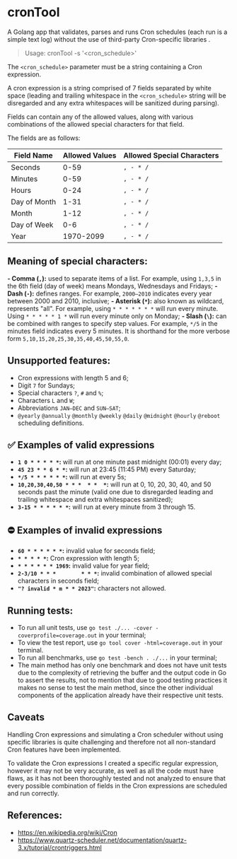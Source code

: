 # cronTool

A Golang app that validates, parses and runs Cron schedules (each run is a simple text log) without the use of third-party Cron-specific libraries .

> Usage: cronTool -s '<cron_schedule>'

The `<cron_schedule>` parameter must be a string containing a Cron expression.

A cron expression is a string comprised of 7 fields separated by white space (leading and trailing whitespace in the `<cron_schedule>` string will be disregarded and any extra whitespaces will be sanitized during parsing).

Fields can contain any of the allowed values, along with various combinations of the allowed special characters for that field.

The fields are as follows:

|Field Name|Allowed Values|Allowed Special Characters|
|--|--|--|
|Seconds|0-59|`, - * /`|
|Minutes|0-59|`, - * /`|
|Hours|0-24|`, - * /`|
|Day of Month|1-31|`, - * /`|
|Month|1-12|`, - * /`|
|Day of Week|0-6|`, - * /`|
|Year|1970-2099|`, - * /`|

## Meaning of special characters:

**- Comma (`,`):** used to separate items of a list. For example, using `1,3,5` in the 6th field (day of week) means Mondays, Wednesdays and Fridays;
**- Dash (`-`):** defines ranges. For example, `2000–2010` indicates every year between 2000 and 2010, inclusive;
**- Asterisk (`*`):** also known as wildcard, represents "all". For example, using `* * * * * * *` will run every minute. Using `* * * * * 1 *` will run every minute only on Monday;
**- Slash (`\`):** can be combined with ranges to specify step values. For example, `*/5` in the minutes field indicates every 5 minutes. It is shorthand for the more verbose form `5,10,15,20,25,30,35,40,45,50,55,0`.

## Unsupported features:
- Cron expressions with length 5 and 6;
- Digit `7` for Sundays;
- Special characters `?`, `#` and `%`;
- Characters `L` and `W`;
- Abbreviations `JAN–DEC` and `SUN–SAT`;
-  `@yearly`  `@annually`  `@monthly`  `@weekly`  `@daily`  `@midnight`  `@hourly`  `@reboot` scheduling definitions.

## :white_check_mark: Examples of valid expressions
-  **`1 0 * * * * *`:** will run at one minute past midnight (00:01) every day;
-  **`45 23 * * 6 * *`:** will run at 23:45 (11:45 PM) every Saturday;
-  **`*/5 * * * * * *`:** will run at every 5s;
-  **```10,20,30,40,50 * * *  * *  *```:** will run at 0, 10, 20, 30, 40, and 50 seconds past the minute (valid one due to disregarded leading and trailing whitespace and extra whitespaces sanitized);
-  **`3-15 * * * * * *`:** will run at every minute from 3 through 15.

## :no_entry: Examples of invalid expressions
-  **`60 * * * * * *`:** invalid value for seconds field;
-  **`* * * * *`:** Cron expression with length 5;
-  **`* * * * * * 1969`:** invalid value for year field;
-  **```2-3/10 * * *        * * *```:** invalid combination of allowed special characters in seconds field;
-  **`"? invalid * m * * 2023"`:** characters not allowed.

## Running tests:
- To run all unit tests, use `go test ./... -cover -coverprofile=coverage.out` in your terminal;
- To view the test report, use `go tool cover -html=coverage.out` in your terminal.
- To run all benchmarks, use `go test -bench . ./...` in your terminal;
- The main method has only one benchmark and does not have unit tests due to the complexity of retrieving the buffer and the output code in Go to assert the results, not to mention that due to good testing practices it makes no sense to test the main method, since the other individual components of the application already have their respective unit tests.

## Caveats

Handling Cron expressions and simulating a Cron scheduler without using specific libraries is quite challenging and therefore not all non-standard Cron features have been implemented.

To validate the Cron expressions I created a specific regular expression, however it may not be very accurate, as well as all the code must have flaws, as it has not been thoroughly tested and not analyzed to ensure that every possible combination of fields in the Cron expressions are scheduled and run correctly.

## References:
- https://en.wikipedia.org/wiki/Cron
- https://www.quartz-scheduler.net/documentation/quartz-3.x/tutorial/crontriggers.html
